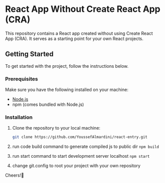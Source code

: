# React App Without Create React App (CRA)

This repository contains a React app created without using Create React App (CRA). It serves as a starting point for your own React projects.

## Getting Started

To get started with the project, follow the instructions below.

### Prerequisites

Make sure you have the following installed on your machine:

- [Node.js](https://nodejs.org)
- npm (comes bundled with Node.js)

### Installation

1. Clone the repository to your local machine:
   ```bash
   git clone https://github.com/YoussefAlmardini/react-entry.git
2. run code build command to generate compiled js to public dir
    `npm build`

3. run start command to start development server localhost
    `npm start`
4. change git.config to root your project with your own repository

Cheers!🍺